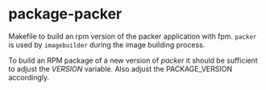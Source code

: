 # package-packer
Makefile to build an rpm version of the packer application with fpm. `packer`
is used by `imagebuilder` during the image building process.

To build an RPM package of a new version of *packer* it should be sufficient to
adjust the *VERSION* variable. Also adjust the PACKAGE_VERSION accordingly.
